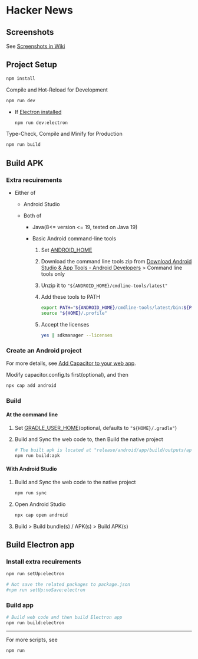 # Hacker News

## Screenshots

See [Screenshots in Wiki](https://github.com/letwebdev/hackernews/wiki/Screenshots)

## Project Setup

```sh
npm install
```

Compile and Hot-Reload for Development

```sh
npm run dev
```

- If [Electron installed](#install-extra-recuirements)

  ```sh
  npm run dev:electron
  ```

Type-Check, Compile and Minify for Production

```sh
npm run build
```

## Build APK

### Extra recuirements

- Either of

  - Android Studio
  - Both of

    - Java(8<= version <= 19, tested on Java 19)
    - Basic Android command-line tools

      1. Set [ANDROID_HOME](https://developer.android.com/tools/variables#android_home)
      2. Download the command line tools zip from [Download Android Studio & App Tools - Android Developers](https://developer.android.com/studio) > Command line tools only
      3. Unzip it to `"${ANDROID_HOME}/cmdline-tools/latest"`
      4. Add these tools to PATH

         ```sh
         export PATH="${ANDROID_HOME}/cmdline-tools/latest/bin:${PATH}" >> "${HOME}/.profile"
         source "${HOME}/.profile"
         ```

      5. Accept the licenses

         ```sh
         yes | sdkmanager --licenses
         ```

### Create an Android project

For more details, see [Add Capacitor to your web app](https://capacitorjs.com/docs/getting-started#add-capacitor-to-your-web-app).

Modify capacitor.config.ts first(optional), and then

```sh
npx cap add android
```

### Build

#### At the command line

1. Set [GRADLE_USER_HOME](https://docs.gradle.org/current/userguide/directory_layout.html#dir:gradle_user_home)(optional, defaults to `"${HOME}/.gradle"`)
2. Build and Sync the web code to, then Build the native project

   ```sh
   # The built apk is located at "release/android/app/build/outputs/apk/debug/app-debug.apk"
   npm run build:apk
   ```

#### With Android Studio

1. Build and Sync the web code to the native project

   ```sh
   npm run sync
   ```

2. Open Android Studio

   ```sh
   npx cap open android
   ```

3. Build > Build bundle(s) / APK(s) > Build APK(s)

## Build Electron app

### Install extra recuirements

```sh
npm run setUp:electron

# Not save the related packages to package.json
#npm run setUp:noSave:electron
```

### Build app

```sh
# Build web code and then build Electron app
npm run build:electron
```

---

For more scripts, see

```sh
npm run
```
